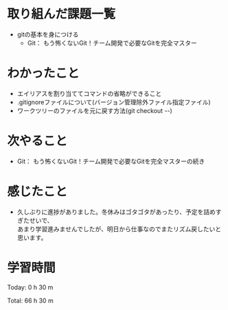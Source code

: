 # 取り組んだ課題一覧
- gitの基本を身につける
  - Git： もう怖くないGit！チーム開発で必要なGitを完全マスター

# わかったこと
- エイリアスを割り当ててコマンドの省略ができること
- .gitignoreファイルについて(バージョン管理除外ファイル指定ファイル)
- ワークツリーのファイルを元に戻す方法(git checkout --)
  
# 次やること
- Git： もう怖くないGit！チーム開発で必要なGitを完全マスターの続き
  
# 感じたこと
- 久しぶりに進捗がありました。冬休みはゴタゴタがあったり、予定を詰めすぎたせいで、  
  あまり学習進みませんでしたが、明日から仕事なのでまたリズム戻したいと思います。
  
# 学習時間
Today: 0 h 30 m

Total: 66 h 30 m

